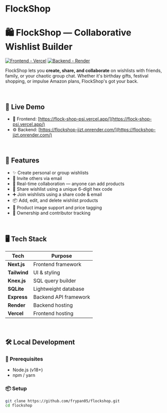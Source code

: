 # FlockShop

# 🛍️ FlockShop — Collaborative Wishlist Builder

[![Frontend - Vercel](https://img.shields.io/badge/frontend-Vercel-black?logo=vercel)](https://flock-shop-psi.vercel.app/)
[![Backend - Render](https://img.shields.io/badge/backend-Render-593d88?logo=render)](https://flockshop-jjzt.onrender.com/)

FlockShop lets you **create, share, and collaborate** on wishlists with friends, family, or your chaotic group chat. Whether it's birthday gifts, festival shopping, or impulse Amazon plans, FlockShop's got your back.

<br/>

## 🌟 Live Demo

- 🔗 Frontend: [https://flock-shop-psi.vercel.app/](https://flock-shop-psi.vercel.app/)
- ⚙️ Backend: [https://flockshop-jjzt.onrender.com/](https://flockshop-jjzt.onrender.com/)

<br/>

## 🚀 Features

- ✨ Create personal or group wishlists
- 👥 Invite others via email
- 🔄 Real-time collaboration — anyone can add products
- 🔗 Share wishlist using a unique 6-digit hex code
- ➕ Join wishlists using a share code & email
- 📦 Add, edit, and delete wishlist products
- 📸 Product image support and price tagging
- 📧 Ownership and contributor tracking

<br/>

## 🖥️ Tech Stack

| Tech        | Purpose                     |
|-------------|-----------------------------|
| **Next.js** | Frontend framework          |
| **Tailwind**| UI & styling                |
| **Knex.js** | SQL query builder           |
| **SQLite**  | Lightweight database        |
| **Express** | Backend API framework       |
| **Render**  | Backend hosting             |
| **Vercel**  | Frontend hosting            |

<br/>

## 🛠️ Local Development

### 🧩 Prerequisites

- Node.js (v18+)
- npm / yarn

### 📦 Setup

```bash
git clone https://github.com/frypan05/flockshop.git
cd flockshop
